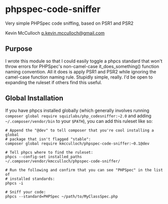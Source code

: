 # phpspec-code-sniffer

Very simple PHPSpec code sniffing, based on PSR1 and PSR2

Kevin McCulloch <p.kevin.mcculloch@gmail.com>

## Purpose

I wrote this module so that I could easily toggle a phpcs standard that won't
throw errors for PHPSpec's non-camel-case it_does_something() function naming
convention. All it does is apply PSR1 and PSR2 while ignoring the camel-case
function naming rule. Stupidly simple, really. I'd be open to expanding the
ruleset if others find this useful.

## Global Installation

If you have phpcs installed globally (which generally involves running
`composer global require squizlabs/php_codesniffer:~2.0` and adding `~/.composer/vendor/bin` to your `$PATH`), you can add this ruleset like so:

```
# Append the "@dev" to tell composer that you're cool installing a global
# package that isn't flagged "stable":
composer global require kmcculloch/phpspec-code-sniffer:~0.1@dev

# Tell phpcs where to find the ruleset:
phpcs --config-set installed_paths ~/.composer/vendor/kmcculloch/phpspec-code-sniffer/

# Run the following and confirm that you can see "PHPSpec" in the list of
# installed standards:
phpcs -i

# Sniff your code:
phpcs --standard=PHPSpec ~/path/to/MyClassSpec.php
```
